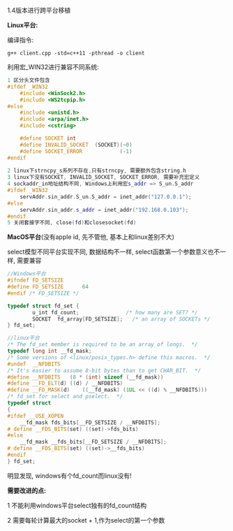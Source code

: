 1.4版本进行跨平台移植



**Linux平台:** 

编译指令: 

```
g++ client.cpp -std=c++11 -pthread -o client
```



利用宏_WIN32进行兼容不同系统: 

```c++
1 区分头文件包含
#ifdef _WIN32
    #include <WinSock2.h>
    #include <WS2tcpip.h>
#else
    #include <unistd.h>
    #include <arpa/inet.h>
    #include <cstring>

    #define SOCKET int
    #define INVALID_SOCKET  (SOCKET)(~0)
    #define SOCKET_ERROR            (-1)
#endif
    
2 linux下strncpy_s系列不存在,只有strncpy, 需要额外包含string.h
3 linux下没有SOCKET, INVALID_SOCKET, SOCKET_ERROR, 需要补充宏定义
4 sockaddr_in地址结构不同, Windows上利用宏s_addr => S_un.S_addr
#ifdef _WIN32
    servAddr.sin_addr.S_un.S_addr = inet_addr("127.0.0.1");
#else
    servAddr.sin_addr.s_addr = inet_addr("192.168.0.103");
#endif
5 关闭套接字不同, close(fd)和closesocket(fd)
```



**MacOS平台**(没有apple id, 先不管他, 基本上和linux差别不大)





select模型不同平台实现不同,  数据结构不一样,  select函数第一个参数意义也不一样, 需要兼容

```c++
//Windows平台
#ifndef FD_SETSIZE
#define FD_SETSIZE      64
#endif /* FD_SETSIZE */

typedef struct fd_set {
        u_int fd_count;               /* how many are SET? */
        SOCKET  fd_array[FD_SETSIZE];   /* an array of SOCKETs */
} fd_set;

//linux平台
/* The fd_set member is required to be an array of longs.  */
typedef long int __fd_mask;
/* Some versions of <linux/posix_types.h> define this macros.  */
#undef	__NFDBITS
/* It's easier to assume 8-bit bytes than to get CHAR_BIT.  */
#define __NFDBITS	(8 * (int) sizeof (__fd_mask))
#define	__FD_ELT(d)	((d) / __NFDBITS)
#define	__FD_MASK(d)	((__fd_mask) (1UL << ((d) % __NFDBITS)))
/* fd_set for select and pselect.  */
typedef struct
{
#ifdef __USE_XOPEN
    __fd_mask fds_bits[__FD_SETSIZE / __NFDBITS];
# define __FDS_BITS(set) ((set)->fds_bits)
#else
    __fd_mask __fds_bits[__FD_SETSIZE / __NFDBITS];
# define __FDS_BITS(set) ((set)->__fds_bits)
#endif
} fd_set;
```

明显发现, windows有个fd_count而linux没有!



**需要改进的点:** 

1 不能利用windows平台select独有的fd_count结构

2 需要每轮计算最大的socket + 1,作为select的第一个参数





